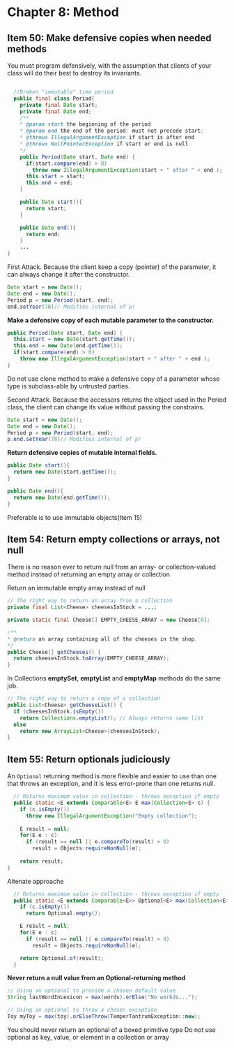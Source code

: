 # Chapter 8: Method #

## Item 50: Make defensive copies when needed methods ##
You must program defensively, with the assumption that clients of your class will do their best to destroy its invariants.
```java

  //Broken "immutable" time period
  public final class Period{
    private final Date start;
    private final Date end;
    /**
    * @param start the beginning of the period
    * @param end the end of the period; must not precede start;
    * @throws IllegalArgumentException if start is after end
    * @throws NullPointerException if start or end is null
    */
    public Period(Date start, Date end) {
      if(start.compare(end) > 0)
        throw new IllegalArgumentException(start + " after " + end );
      this.start = start;
      this.end = end;
    }

    public Date start(){
      return start;
    }

    public Date end(){
      return end;
    }
    ...
}
```
First Attack. Because the client keep a copy (pointer) of the parameter, it can always change it after the constructor.
```java
Date start = new Date();
Date end = new Date();
Period p = new Period(start, end);
end.setYear(78)// Modifies internal of p!
```
__Make a defensive copy of each mutable parameter to the constructor.__
```java
public Period(Date start, Date end) {
  this.start = new Date(start.getTime());
  this.end = new Date(end.getTime());
  if(start.compare(end) > 0)
    throw new IllegalArgumentException(start + " after " + end );
}
```
Do not use clone method to make a defensive copy of a parameter whose type is subclass-able by untrusted parties.

Second Attack. Because the accessors returns the object used in the Period class, the client can change its value without passing the constrains.
```java
Date start = new Date();
Date end = new Date();
Period p = new Period(start, end);
p.end.setYear(78)// Modifies internal of p!
```
__Return defensive copies of mutable internal fields.__
```java
public Date start(){
  return new Date(start.getTime());
}

public Date end(){
  return new Date(end.getTime());
}
```
Preferable is to use immutable objects(Item 15)

## Item 54: Return empty collections or arrays, not null ##
There is no reason ever to return null from an array- or collection-valued method instead of returning an empty array or collection

Return an immutable empty array instead of null
```java
// The right way to return an array from a collection
private final List<Cheese> cheesesInStock = ...;

private static final Cheese[] EMPTY_CHEESE_ARRAY = new Cheese[0];

/**
* @return an array containing all of the cheeses in the shop.
*/
public Cheese[] getCheeses() {
  return cheesesInStock.toArray(EMPTY_CHEESE_ARRAY);
}
```
In Collections __emptySet__, __emptyList__ and __emptyMap__ methods do the same job.
```java
// The right way to return a copy of a collection
public List<Cheese> getCheeseList() {
  if (cheesesInStock.isEmpty())
    return Collections.emptyList(); // Always returns same list
  else
    return new ArrayList<Cheese>(cheesesInStock);
}
```
## Item 55: Return optionals judiciously ##
An `Optional` returning method is more flexible and easier to use than one that throws an exception, and it is less error-prone than one returns null.

```java
  // Returns maximum value in collection - throws exception if empty
  public static <E extends Comparable<E> E max(Collection<E> c) {
    if (c.isEmpty())
      throw new IllegalArgumentException("Empty collection");
    
    E result = null;
    for(E e : c)
      if (result == null || e.compareTo(result) > 0)
        result = Objects.requireNonNull(e);
    
    return result;
}
```
Altenate approache
```java
  // Returns maximum value in collection - throws exception if empty
  public static <E extends Comparable<E>> Optional<E> max(Collection<E> c) {
    if (c.isEmpty())
      return Optional.empty();

    E result = null;
    for(E e : c)
      if (result == null || e.compareTo(result) > 0)
        result = Objects.requireNonNull(e);

    return Optional.of(result);
  }
```
**Never return a null value from an Optional-returning method**
```java
// Using an optional to provide a chosen default value
String lastWordInLexicon = max(words).orElse("No workds...");
```
```java
// Using an optional to throw a chosen exception
Toy myToy = max(toy).orElseThrow(TemperTantrumException::new);
```
You should never return an optional of a boxed primitive type
Do not use optional as key, value, or element in a collection or array
